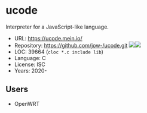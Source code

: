 # ucode

Interpreter for a JavaScript-like language.

* URL:        https://ucode.mein.io/
* Repository: https://github.com/jow-/ucode.git <img src="https://img.shields.io/github/stars/jow-/ucode?label=&style=flat-square" /><img src="https://img.shields.io/github/last-commit/jow-/ucode?label=&style=flat-square" />
* LOC:        39664 (`cloc *.c include lib`)
* Language:   C
* License:    ISC
* Years:      2020-

## Users

* OpenWRT
